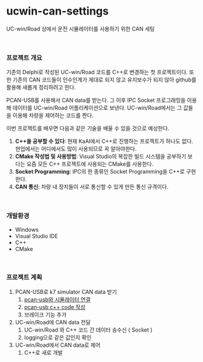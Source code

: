 # ucwin-can-settings
UC-win/Road 상에서 운전 시뮬레이터를 사용하기 위한 CAN 세팅

<br>

### 프로젝트 개요
기존의 Delphi로 작성된 UC-win/Road 코드를 C++로 변경하는 첫 프로젝트이다. 또한 기존의 CAN 코드들이 인수인계가 제대로 되지 않고 유지보수가 되지 않아 github를 활용해 새롭게 정리하려고 한다. 

PCAN-USB를 사용해서 CAN data를 받는다. 
그 이후 IPC Socket 프로그래밍을 이용해 데이터를 UC-win/Road 어플리케이션으로 보낸다. 
UC-win/Road에서는 그 값들을 이용해 차량을 제어하는 코드를 짠다. 

이번 프로젝트를 배우면 다음과 같은 기술을 배울 수 있을 것으로 예상한다.
1. **C++을 공부할 수 있다**: 현재 KaAI에서 C++로 진행하는 프로젝트가 하나도 없다. 현업에서는 어디에서도 많이 사용되므로 꼭 알아야한다.
2. **CMake 작성법 및 사용방법**: Visual Studio의 복잡한 빌드 시스템을 공부하기 보다는 요즘 모든 C++ 프로젝트에 사용되는 CMake를 사용한다.
4. **Socket Programming**: IPC의 한 종류인 Socket Programming을 C++로 구현한다.
5. **CAN 통신**: 차량 내 장치들이 서로 통신할 수 있게 만든 통신 규격이다.

<br>

### 개발환경
- Windows
- Visual Studio IDE
- C++
- CMake

<br>

### 프로젝트 계획
1. PCAN-USB로 k7 simulator CAN data 받기
    1. [pcan-usb와 시뮬레이터 연결](/simulator-setting/) 
    2. [pcan-usb c++ code 작성](/pcan-usb/) 
    3. 브레이크 기능 추가 
2. UC-win/Road에 CAN data 전달 
    1. UC-win/Road 와 C++ 코드 간 데이터 송수신 ( Socket ) 
    2. logging으로 같은 값인지 확인 
3. UC-win/Road에서 CAN data로 제어 
    1. C++로 새로 개발
